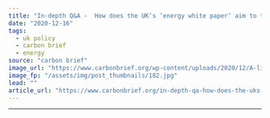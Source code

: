 ```yaml
---
title: "In-depth Q&A -  How does the UK’s ‘energy white paper’ aim to tackle climate change?"
date: "2020-12-16"
tags: 
  - uk policy
  - carbon brief
  - energy
source: "carbon brief"
image_url: "https://www.carbonbrief.org/wp-content/uploads/2020/12/A-line-of-electricity-pylons-coming-from-Sizewell-A-and-B-Nuclear-Power-Plant-in-the-distance-1-583x372.jpg"
image_fp: "/assets/img/post_thumbnails/182.jpg"
lead: ""
article_url: "https://www.carbonbrief.org/in-depth-qa-how-does-the-uks-energy-white-paper-aim-to-tackle-climate-change"
---
```


---
